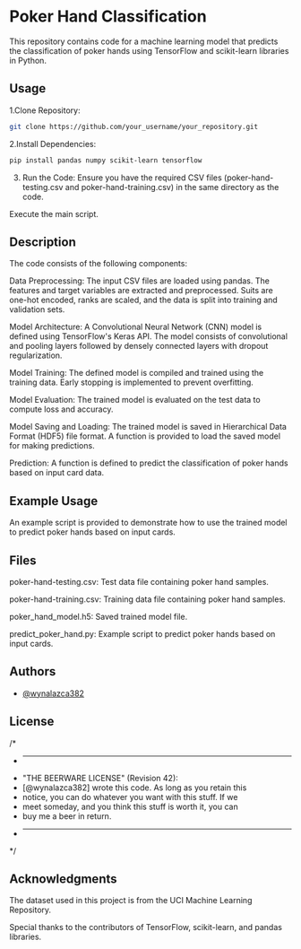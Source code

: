 
# Poker Hand Classification

This repository contains code for a machine learning model that predicts the classification of poker hands using TensorFlow and scikit-learn libraries in Python.


## Usage

1.Clone Repository:
```bash
git clone https://github.com/your_username/your_repository.git

```
2.Install Dependencies:
```bash
pip install pandas numpy scikit-learn tensorflow

```
3. Run the Code:
Ensure you have the required CSV files (poker-hand-testing.csv and poker-hand-training.csv) in the same directory as the code.

Execute the main script.
## Description

The code consists of the following components:

Data Preprocessing: The input CSV files are loaded using pandas. The features and target variables are extracted and preprocessed. Suits are one-hot encoded, ranks are scaled, and the data is split into training and validation sets.

Model Architecture: A Convolutional Neural Network (CNN) model is defined using TensorFlow's Keras API. The model consists of convolutional and pooling layers followed by densely connected layers with dropout regularization.

Model Training: The defined model is compiled and trained using the training data. Early stopping is implemented to prevent overfitting.

Model Evaluation: The trained model is evaluated on the test data to compute loss and accuracy.

Model Saving and Loading: The trained model is saved in Hierarchical Data Format (HDF5) file format. A function is provided to load the saved model for making predictions.

Prediction: A function is defined to predict the classification of poker hands based on input card data.
## Example Usage

An example script is provided to demonstrate how to use the trained model to predict poker hands based on input cards.
## Files

poker-hand-testing.csv: Test data file containing poker hand samples.

poker-hand-training.csv: Training data file containing poker hand samples.

poker_hand_model.h5: Saved trained model file.

predict_poker_hand.py: Example script to predict poker hands based on input cards.
## Authors

- [@wynalazca382](https://github.com/wynalazca382)


## License

/*
 * ------------------------------------------------------------
 * "THE BEERWARE LICENSE" (Revision 42):
 * [@wynalazca382] wrote this code. As long as you retain this 
 * notice, you can do whatever you want with this stuff. If we
 * meet someday, and you think this stuff is worth it, you can
 * buy me a beer in return.
 * ------------------------------------------------------------
 */


## Acknowledgments

The dataset used in this project is from the UCI Machine Learning Repository.

Special thanks to the contributors of TensorFlow, scikit-learn, and pandas libraries.
